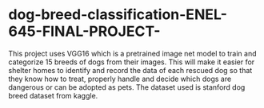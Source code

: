 # dog-breed-classification-ENEL-645-FINAL-PROJECT-

This project uses VGG16 which is a pretrained image net model to train and categorize 15 breeds of dogs from their images.
This will make it easier for shelter homes to identify and record the data of each rescued dog so that they know how to treat, properly handle and decide which dogs are dangerous or can be adopted as pets.
The dataset used is stanford dog breed dataset from kaggle.
